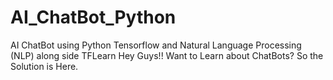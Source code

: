 # AI_ChatBot_Python
AI ChatBot using Python Tensorflow and Natural Language Processing (NLP) along side TFLearn
Hey Guys!! Want to Learn about ChatBots? So the Solution is Here.


